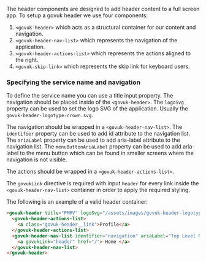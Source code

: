 The header components are designed to add header content to a full screen app.
To setup a govuk header we use four components:

1. `<govuk-header>` which acts as a structural container for our content and navigation.
2. `<govuk-header-nav-list>` which represents the navigation of the application.
3. `<govuk-header-actions-list>` which represents the actions aligned to the right.
4. `<govuk-skip-link>` which represents the skip link for keyboard users.

### Specifying the service name and navigation

To define the service name you can use a title input property. The navigation should be placed inside of the `<govuk-header>`.
The `logoSvg` property can be used to set the logo SVG of the application. Usually the
`govuk-header-logotype-crown.svg`.

The navigation should be wrapped in a `<govuk-header-nav-list>`. The `identifier` property can be used
to add id attribute to the navigation list. The `ariaLabel` property can be used to add aria-label
attribute to the navigation list. The `menuButtonAriaLabel` property can be used to add aria-label
to the menu button which can be found in smaller screens where the navigation is not visible.

The actions should be wrapped in a `<govuk-header-actions-list>`.

The `govukLink` directive is required with input `header` for every link inside the `<govuk-header-nav-list>` container
in order to apply the required styling.

The following is an example of a valid header container:

```html
<govuk-header title="PMRV" logoSvg="/assets/images/govuk-header-logotype-crown.svg">
  <govuk-header-actions-list>
    <a class="govuk-header__link">Profile</a>
  </govuk-header-actions-list>
  <govuk-header-nav-list identifier="navigation" ariaLabel="Top Level Navigation">
    <a govukLink="header" href="/"> Home </a>
  </govuk-header-nav-list>
</govuk-header>
```
